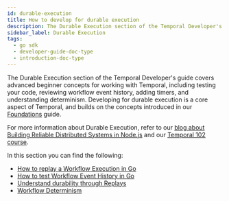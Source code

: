 ```yaml
---
id: durable-execution
title: How to develop for durable execution
description: The Durable Execution section of the Temporal Developer's guide covers advanced beginner concepts for working with Temporal, including testing your code, reviewing workflow event history, adding timers, and understanding determinism. Developing for durable execution is a core aspect of Temporal.
sidebar_label: Durable Execution
tags:
  - go sdk
  - developer-guide-doc-type
  - introduction-doc-type
---
```


The Durable Execution section of the Temporal Developer's guide covers advanced beginner concepts for working with Temporal, including testing your code, reviewing workflow event history, adding timers, and understanding determinism. Developing for durable execution is a core aspect of Temporal, and builds on the concepts introduced in our [Foundations](https://docs.temporal.io/dev-guide/go/foundations) guide.

For more information about Durable Execution, refer to our [blog about Building Reliable Distributed Systems in Node.js](https://temporal.io/blog/building-reliable-distributed-systems-in-node) and our [Temporal 102 course](https://learn.temporal.io/courses/temporal_102/).

In this section you can find the following:

<!-- - [How to retrieve Workflow Event History](/go/chapter-durable-execution/retrieve-event-history) -->

- [How to replay a Workflow Execution in Go](/go/chapter-durable-execution/how-to-replay-a-workflow-execution-in-go)
- [How to test Workflow Event History in Go](/go/generated/how-to-test-workflow-event-history-in-go)
- [Understand durability through Replays](/go/chapter-durable-execution/durability-through-replays)
- [Workflow Determinism](/go/chapter-durable-execution/workflow-determinism)
